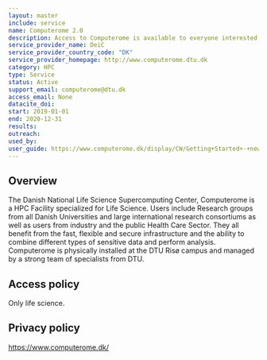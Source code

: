 ```yaml
---
layout: master
include: service
name: Computerome 2.0
description: Access to Computerome is available to everyone interested in Life Sciences
service_provider_name: DeiC
service_provider_country_code: "DK"
service_provider_homepage: http://www.computerome.dtu.dk
category: HPC
type: Service
status: Active
support_email: computerome@dtu.dk
access_email: None
datacite_doi: 
start: 2019-01-01
end: 2020-12-31
results:
outreach:
used_by: 
user_guide: https://www.computerome.dk/display/CW/Getting+Started+-+new+users
---
```

<h2>Overview</h2>The Danish National Life Science Supercomputing Center, Computerome is a HPC Facility specialized for Life Science. Users include Research groups from all Danish Universities and large international research consortiums as well as users from industry and the public Health Care Sector. They all benefit from the fast, flexible and secure infrastructure and the ability to combine different types of sensitive data and perform analysis. Computerome is physically installed at the DTU Risø campus and managed by a strong team of specialists from DTU.

## Access policy
Only life science.

## Privacy policy
https://www.computerome.dk/
